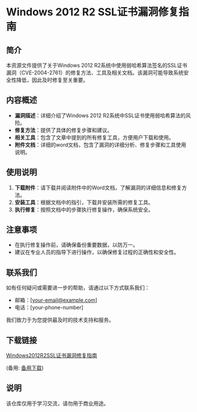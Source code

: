 # Windows 2012 R2 SSL证书漏洞修复指南

## 简介
本资源文件提供了关于Windows 2012 R2系统中使用弱哈希算法签名的SSL证书漏洞（CVE-2004-2761）的修复方法、工具及相关文档。该漏洞可能导致系统安全性降低，因此及时修复至关重要。

## 内容概述
- **漏洞描述**：详细介绍了Windows 2012 R2系统中SSL证书使用弱哈希算法的风险。
- **修复方法**：提供了具体的修复步骤和建议。
- **相关工具**：包含了文章中提到的所有修复工具，方便用户下载和使用。
- **附件文档**：详细的word文档，包含了漏洞的详细分析、修复步骤和工具使用说明。

## 使用说明
1. **下载附件**：请下载并阅读附件中的Word文档，了解漏洞的详细信息和修复方法。
2. **安装工具**：根据文档中的指引，下载并安装所需的修复工具。
3. **执行修复**：按照文档中的步骤执行修复操作，确保系统安全。

## 注意事项
- 在执行修复操作前，请确保备份重要数据，以防万一。
- 建议在专业人员的指导下进行操作，以确保修复过程的正确性和安全性。

## 联系我们
如有任何疑问或需要进一步的帮助，请通过以下方式联系我们：
- 邮箱：[your-email@example.com]
- 电话：[your-phone-number]

我们致力于为您提供最及时的技术支持和服务。

## 下载链接
[Windows2012R2SSL证书漏洞修复指南](https://pan.quark.cn/s/b4c9b2954840) 

(备用: [备用下载](https://pan.baidu.com/s/1XUs7W_G4LnzzszAj0mZEAQ?pwd=1234))

## 说明

该仓库仅用于学习交流，请勿用于商业用途。
